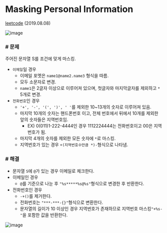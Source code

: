 # Masking Personal Information

[leetcode](https://leetcode.com/problems/masking-personal-information/) (2019.08.08)

![image](https://user-images.githubusercontent.com/40231980/62670438-324fc180-b9ce-11e9-917d-94c2d34d3463.png)

### # 문제

주어진 문자열 S를 조건에 맞게 마스킹.

- `이메일`일 경우
  - 이메일 포멧은 `name1@name2.name3` 형식을 따름.
  - 모두 소문자로 변경.
  - `name1`은 2글자 이상으로 이루어져 있으며, 첫글자와 마지막글자를 제외하고 `*` 5개로 변경.
- `전화번호`인 경우
  - `'+', '-', '(', ')', ' '`를 제외한 10~13개의 숫자로 이루어져 있음.
  - 마지막 10개의 숫자는 핸드폰번호 이고, 전체 번호에서 뒤에서 10개를 제외한 앞의 숫자들은 지역번호임.
    - EX) 0(011)1-222-4444인 경우 1112224444는 전화번호이고 00은 지역번호가 됨.
  - 마지막 4개의 숫자를 제외한 모든 숫자에 `*`로 마스킹.
  - 지역번호가 있는 경우 `+(지역번호수만큼 *)-`형식으로 나타냄.

### # 해결

- 문자열 `S`에 `@`가 있는 경우 이메일로 체크한다.
- 이메일인 경우
  - `@`를 기준으로 나눈 후 `"%s*****%s@%s"`형식으로 변경한 후 반환한다.
- 전화번호인 경우
  - `-+()`를 제거한다.
  - 전화번호는 `"***-***-{}"`형식으로 변환한다.
  - 문자열의 길이가 10 이상인 경우 지역번호가 존재하므로 지역번호 마스킹`"+%s-"`을 포함한 값을 반환한다.

![image](https://user-images.githubusercontent.com/40231980/62670446-3976cf80-b9ce-11e9-9f3e-5c715ad1e703.png)
